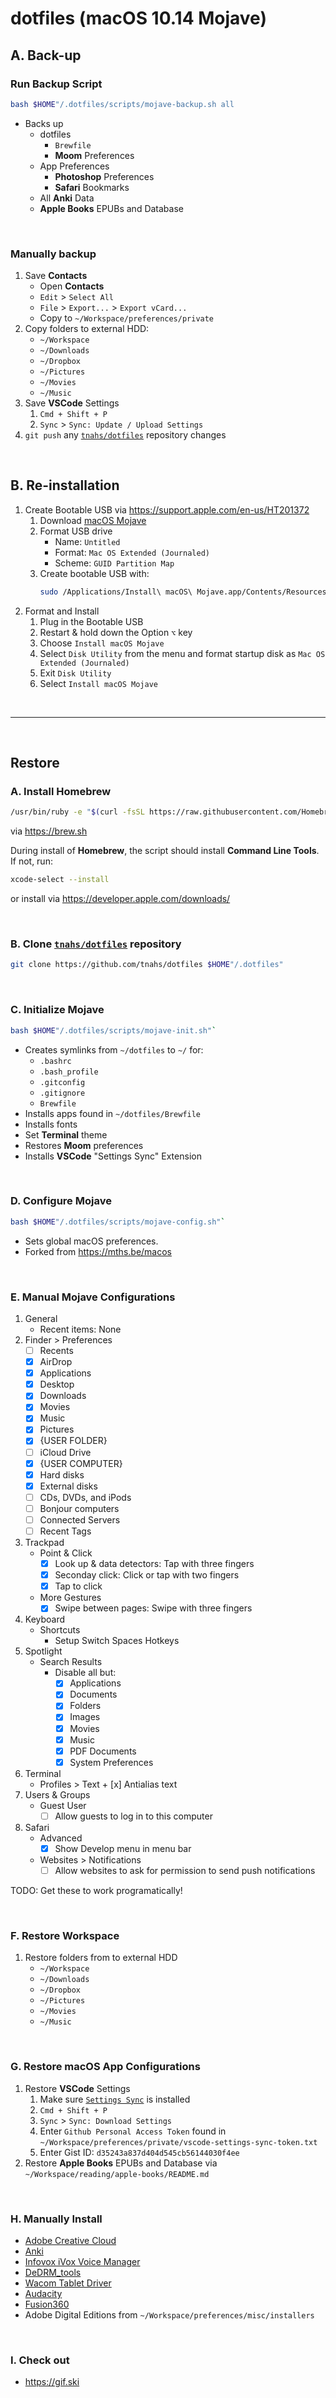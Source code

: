 # dotfiles (macOS 10.14 Mojave)


## A. Back-up 


### Run Backup Script

``` bash
bash $HOME"/.dotfiles/scripts/mojave-backup.sh all
```
+ Backs up
     + dotfiles
          + `Brewfile`
          + **Moom** Preferences
     + App Preferences
          + **Photoshop** Preferences
          + **Safari** Bookmarks
     + All **Anki** Data
     + **Apple Books** EPUBs and Database

<br>

### Manually backup

1. Save **Contacts**
    + Open **Contacts**
    + `Edit` > `Select All`
    + `File` > `Export...` > `Export vCard...`
    + Copy to `~/Workspace/preferences/private`
2. Copy folders to external HDD:
    + `~/Workspace`
    + `~/Downloads`
    + `~/Dropbox`
    + `~/Pictures`
    + `~/Movies`
    + `~/Music`
3. Save **VSCode** Settings
   1. `Cmd + Shift + P`
   2. `Sync` > `Sync: Update / Upload Settings`
4. `git push` any [`tnahs/dotfiles`](https://github.com/tnahs/dotfiles) repository changes

<br>

## B. Re-installation

1. Create Bootable USB via https://support.apple.com/en-us/HT201372
   1. Download [macOS Mojave](https://itunes.apple.com/tw/app/macos-mojave/id1398502828?l=en&mt=12)
   2. Format USB drive
      + Name: `Untitled`
      + Format: `Mac OS Extended (Journaled)`
      + Scheme: `GUID Partition Map`
   3.  Create bootable USB with:
        ```bash
        sudo /Applications/Install\ macOS\ Mojave.app/Contents/Resources/createinstallmedia --volume /Volumes/Untitled
        ```
2.  Format and Install
    1. Plug in the Bootable USB
    2. Restart & hold down the Option `⌥` key
    3. Choose `Install macOS Mojave`
    4. Select `Disk Utility` from the menu and format startup disk as `Mac OS Extended (Journaled)`
    5. Exit `Disk Utility`
    6. Select `Install macOS Mojave`

<br>

---

<br>

## Restore


### A. Install Homebrew

``` bash
/usr/bin/ruby -e "$(curl -fsSL https://raw.githubusercontent.com/Homebrew/install/master/install)"
```

via https://brew.sh

During install of **Homebrew**, the script should install **Command Line Tools**. If not, run:
``` bash
xcode-select --install
```
or install via https://developer.apple.com/downloads/

<br>

### B. Clone [`tnahs/dotfiles`](https://github.com/tnahs/dotfiles) repository

``` bash
git clone https://github.com/tnahs/dotfiles $HOME"/.dotfiles"
```

<br>

### C. Initialize Mojave

``` bash
bash $HOME"/.dotfiles/scripts/mojave-init.sh"`
```

+ Creates symlinks from `~/dotfiles` to `~/` for:
     + `.bashrc`
     + `.bash_profile`
     + `.gitconfig`
     + `.gitignore`
     + `Brewfile`
+ Installs apps found in `~/dotfiles/Brewfile`
+ Installs fonts
+ Set **Terminal** theme
+ Restores **Moom** preferences
+ Installs **VSCode** "Settings Sync" Extension

<br>

### D. Configure Mojave
     
``` bash
bash $HOME"/.dotfiles/scripts/mojave-config.sh"`
```

+ Sets global macOS preferences.
+ Forked from https://mths.be/macos

<br>

### E. Manual Mojave Configurations

1. General
    + Recent items: None
2. Finder > Preferences
     + [ ] Recents
     + [x] AirDrop
     + [x] Applications
     + [x] Desktop
     + [x] Downloads
     + [x] Movies
     + [x] Music
     + [x] Pictures
     + [x] {USER FOLDER}
     + [ ] iCloud Drive
     + [x] {USER COMPUTER}
     + [x] Hard disks
     + [x] External disks
     + [ ] CDs, DVDs, and iPods
     + [ ] Bonjour computers
     + [ ] Connected Servers
     + [ ] Recent Tags
3. Trackpad
   + Point & Click
     + [x] Look up & data detectors: Tap with three fingers
     + [x] Seconday click: Click or tap with two fingers
     + [x] Tap to click
   + More Gestures
     + [x] Swipe between pages: Swipe with three fingers
4. Keyboard
     + Shortcuts
          + Setup Switch Spaces Hotkeys
4. Spotlight
   + Search Results
     + Disable all but:
       + [x] Applications
       + [x] Documents
       + [x] Folders
       + [x] Images
       + [x] Movies
       + [x] Music
       + [x] PDF Documents
       + [x] System Preferences
5. Terminal
   + Profiles > Text
          + [x] Antialias text
5. Users & Groups
   + Guest User
     + [ ] Allow guests to log in to this computer
6. Safari
     + Advanced
          + [x] Show Develop menu in menu bar
     + Websites > Notifications
          + [ ] Allow websites to ask for permission to send push notifications

TODO: Get these to work programatically!

<br>

### F. Restore Workspace

1. Restore folders from to external HDD
    + `~/Workspace`
    + `~/Downloads`
    + `~/Dropbox`
    + `~/Pictures`
    + `~/Movies`
    + `~/Music`

<br>

### G. Restore macOS App Configurations

1. Restore **VSCode** Settings
   1. Make sure [`Settings Sync`](https://marketplace.visualstudio.com/items?itemName=Shan.code-settings-sync) is installed
   2. `Cmd + Shift + P`
   3. `Sync` > `Sync: Download Settings`
   4. Enter `Github Personal Access Token` found in `~/Workspace/preferences/private/vscode-settings-sync-token.txt`
   5. Enter Gist ID: `d35243a837d404d545cb56144030f4ee`
2. Restore **Apple Books** EPUBs and Database via `~/Workspace/reading/apple-books/README.md`

<br>

### H. Manually Install

+ [Adobe Creative Cloud](https://www.adobe.com/creativecloud/desktop-app.html)
+ [Anki](https://apps.ankiweb.net/)
+ [Infovox iVox Voice Manager](http://www.assistiveware.com/product/infovox-ivox)
+ [DeDRM_tools](https://github.com/apprenticeharper/DeDRM_tools/releases/)
+ [Wacom Tablet Driver](https://www.wacom.com/en-us/support/product-support/drivers)
+ [Audacity](http://www.audacityteam.org/)
+ [Fusion360](https://www.autodesk.com/products/fusion-360/students-teachers-educators)
+ Adobe Digital Editions from `~/Workspace/preferences/misc/installers`

<br>

### I. Check out

+ https://gif.ski